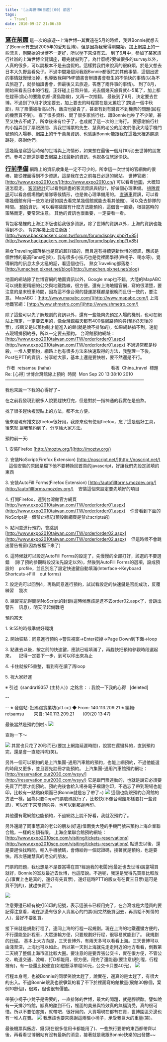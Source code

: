 ```yaml
---
title: '[上海世博6日遊][00] 前言'
tags:
  - Travel
date: 2010-09-27 21:06:30
---
```


**<span style="font-size: 14pt;"><span style="text-decoration: underline;">寫在前面</span></span>**
這一次的旅遊--上海世博--其實遠在5月的時候，我與Bonnie就想去了(Bonnie有去過2005年的愛知世博)，但是因為我覺得剛開始，加上網路上的一些流言，剛開始的世博不一定好，所以壓下來沒有去。
到了6月中，參加了某家旅行社辦的上海世博全覽講座，聽完就嚇到了。為什麼呢?要做很多的survey以外，人真的很多，可以說根本不是去度假的。這樣對我們來說真的很麻煩，於是又想去日本大久野島看兔子。不過中間幾個月我跟Bonnie都很忙於其他事情，這個出遊的事情就慢慢淡掉，也導致我與PMP讀書會辦讀書會發生的不愉快的事情(以為不去旅遊了，就參加讀書會，但最後又去旅遊，答應了兩件事的事情)。
到了8月，開始來看去日本的行程，正好碰上日幣升值，光去個幾天旅費就4-5萬了，加上都在趕車(貪心的要跑京都-廣島路線)，又再一次推翻。
最後到了9月，決定要去世博。不過到了9月才決定要去，加上要去的時程實在是太尷尬了(跨過一個中秋節)，除了票價被抬高以外，飯店也變貴了，甚至有到有錢買不到機票的問題(回程的機票買不到)。 查了很多資料、問了很多家旅行社、跟Bonnie也吵了不少架，甚至又快去不成了。所幸後來有位子了，也成就了這一次的上海行。
要感謝旅行社的小姐弄到了票跟房間、賣我世博票的先生、慧真的老公的朋友們借我大陸手機門號預約入場券、網路上的千千萬萬資訊、也感謝Bonnie能跟我在這幾天裡追趕跑跳碰，感謝他們。

這幾篇是寫這個時候的世博與上海情形，如果想在最後一個月(10月)去世博的朋友們，參考之餘還是要去網路上找最新的資訊，也祝各位旅途愉快。

<span style="text-decoration: underline;">**<span style="font-size: 14pt;">行前準備</span>**</span>
網路上的資訊收集是一定不可少的，所幸這一次世博的官網做的很棒，能從裡面得到不少資訊，這是我在去之前每日必逛的網站。
世博官網：[http://www.expo2010.cn/](http://www.expo2010.cn/)
可以看看[地圖](http://map.expo2010.cn/)，大概知道怎麼走。
[客流統計](http://www.expo2010.cn/yqkl/indexn.htm)可以看到詳盡的客流資訊與統計，好做個心理準備。
[排隊資訊](http://www.expo2010.cn/yqkl/pdxx/index.htm)可以看各個場館的排隊等候情形，也是做心理準備用的。
[直通車](http://www.expo2010.cn/zt/2010/dxld/index.htm)資訊，可以看哪幾個館有用一些方法(譬如說去看完某幾個館就能去看其他館)，可以免去排隊的時間。
[預約](http://www.expo2010.cn/zt/2010/cgyy/index.htm)資訊，可以看哪些館有什麼方法能預約，這個會一直變，根據當時的策略而定，要常常注意。
其他的資訊也很重要，一定要看一看。

背包客棧裡的上海江浙版也給我很多資訊，除了世博的資訊以外，上海的資訊也能得到不少。
背包客棧上海江浙版：[http://www.backpackers.com.tw/forum/forumdisplay.php?f=85](http://www.backpackers.com.tw/forum/forumdisplay.php?f=85)

熟女Traveling部落格也是寫的超詳細的，而且還有持續更新世博的資訊，應該是個世博的最高Fans吧(笑)，我有很多小技巧也是從裡面學得(帶椅子、喝水等)，覺得網路的訊息太多太亂的話，看這個也行。
熟女Traveling部落格：[http://umechen.pixnet.net/blog](http://umechen.pixnet.net/blog)

地圖的網站除了世博官網的地圖資訊以外，Google map也不錯，大陸的MapABC可以規劃更精細的公交與地鐵路線，很方便。還有上海地鐵官網，寫的很清楚，要注意的是末班車時間，因為這不像台灣的捷運那樣都是很晚而且很一致的，要注意。
MapABC：[http://www.mapabc.com/](http://www.mapabc.com/)
上海地鐵官網：[http://www.shmetro.com/](http://www.shmetro.com/)

除了這些可以先了解規劃的資訊以外，還有一些能夠先預定入場的機制，也可在網站上預定，一定要去用的，像台灣館每天都有400張網路預約券(預約3天後的票)，該館又是以預約制才能進入的館(就是說不排隊的)，如果網路搶不到，還能去現場排預約券，所以一定要去預約。
台灣館預約網址：[http://www.expo2010taiwan.com/TW/order/order01.aspx](http://www.expo2010taiwan.com/TW/order/order01.aspx)
不過通常都是秒殺，一堆人要預約，網路上也有很多方法來快速取得的方法，我整理一下後，Post在PTT的資訊，分享給大家，基本上還是要快啦，要不然還是不行。

&nbsp;作者&nbsp; retsamsu (haha)&nbsp;&nbsp;&nbsp;&nbsp;&nbsp;&nbsp;&nbsp;&nbsp;&nbsp;&nbsp;&nbsp;&nbsp;&nbsp;&nbsp;&nbsp;&nbsp;&nbsp;&nbsp;&nbsp;&nbsp;&nbsp;&nbsp;&nbsp;&nbsp;&nbsp;&nbsp;&nbsp;&nbsp;&nbsp;&nbsp;&nbsp;&nbsp;&nbsp;&nbsp;&nbsp;&nbsp;&nbsp;&nbsp;&nbsp;&nbsp;&nbsp;&nbsp;&nbsp;&nbsp;&nbsp;&nbsp;&nbsp;&nbsp; 看板&nbsp; China_travel
&nbsp;標題&nbsp; Re: [心得] 世博台灣館線上預約
&nbsp;時間&nbsp; Mon Sep 20 13:38:10 2010
─────────────────────────────────────────────

我也來說一下我的心得好了~

在之前我發現到很多人說要趕快打完，但是對於一指神通的我實在是煎熬。

找了很多趕快複製貼上的方法，都不太方便。

後來發現有推文說firefox很好用，我原來也有使用firefox，忘了這是個好工具，後來就
讓我預約到了，分享給大家方法。

預約前一天:

1\. 安裝Firefox [http://moztw.org/](http://moztw.org/)

2\. 安裝NoScript(Firefox Extension) [http://noscript.net/](http://noscript.net/)
&nbsp;&nbsp; 這個安裝的原因是檔下他不要轉換回首頁的javascript，好讓我們先設定該填的東西

3\. 安裝AutoFill Forms(Firefox Extension) [http://autofillforms.mozdev.org/](http://autofillforms.mozdev.org/)
&nbsp;&nbsp; 安裝這個來設定要先填好的項目

4\. 打開Firefox，連到台灣館官方網頁 [http://www.expo2010taiwan.com/TW/order/order01.aspx](http://www.expo2010taiwan.com/TW/order/order01.aspx)
&nbsp;&nbsp; 你會看到下面的NoScript是一個禁止標記(預設新網頁是禁止scripts的)

5\. 點同意進行預約，會跳到[http://www.expo2010taiwan.com/TW/order/order02.aspx](http://www.expo2010taiwan.com/TW/order/order02.aspx)
&nbsp;&nbsp; 但這時候不會跳出警告視窗(因為被檔下來了)

6\. 這時候就可以設定AutoFill Forms的設定了，先慢慢的全部打好，該選的不要選錯
&nbsp;&nbsp; (除了預約參觀時段沒法先設定以外)，然後到AutoFill Forms的選項，設成預設的
&nbsp;&nbsp; profile，並且別忘了設定快速鍵自動填滿(Interface-&gt;Keyboard Shortcuts-&gt;Fill
&nbsp;&nbsp; out forms)

7\. 設定完可以回到4，再點同意進行預約，試試看設定的快速鍵是否能成功，反覆練習
&nbsp;&nbsp; 幾次

8\. 練習完記得關閉NoScript的封鎖(這時候應該是進不去order02.aspx了，會跳出警告
&nbsp;&nbsp; 訊息)，明天早起備戰吧

預約當天

1\. 9:55的時候準備好環境

2\. 開始狂點：同意進行預約-&gt;警告視窗-&gt;Enter按掉-&gt;Page Down到下面-&gt;loop

3\. 點進去以後，按之前的快速鍵，應該已經填滿了，再趕快把預約參觀時段選起來，
&nbsp;&nbsp; 記得一定要下一步，到可以印出來為止

4\. 卡住就按F5重整，看到有在讀了再loop

5\. 祝大家好運

※ 引述《sandra19357 (主持人)》之銘言：
: 我說一下我的心得
&nbsp; [deleted]

--

--
※ 發信站: 批踢踢實業坊(ptt.cc)
◆ From: 140.113.209.21
※ 編輯: retsamsu&nbsp;&nbsp;&nbsp;&nbsp;&nbsp;&nbsp;&nbsp; 來自: 140.113.209.21&nbsp;&nbsp;&nbsp;&nbsp;&nbsp;&nbsp; (09/20 13:47)

最後當然是預約到啦~
![](http://e.blog.xuite.net/e/2/3/2/11844378/blog_1638788/txt/38346496/0.png)

查詢一下～

![](http://e.blog.xuite.net/e/2/3/2/11844378/blog_1638788/txt/38346496/1.jpg)
其實也只花了20秒而已(要加上網路延遲時間)，說實在還蠻抖的，直到預約完，還是會一直發抖呢(笑)。

另外一個可以預約的是上汽集團-通用汽車館的預約，也能上網預約，不過他能選的時段又更多，並且要先註冊才能預約。
上汽集團-通用汽車館預約網址：[http://reservation.our2030.com/wsyy/](http://reservation.our2030.com/wsyy/)
它是跟門票連動的，也就是說它必須要先買了門票才能預約。預約完後會給入場券電子檔讓你印，不過忘了帶到現場也能印，比較有一點點麻煩而已(Bonnie就是忘了帶了~)
![](http://e.blog.xuite.net/e/2/3/2/11844378/blog_1638788/txt/38346496/2.jpg)
這個也能跟預約台灣館的方法一樣，因為只要Copy門票號碼就行了，比較快(不像台灣館那樣要打一些資訊)，可以印下來當預約券，也可以到那邊再印。

其他還有電網館也能預約，不過網路上說不好看，我就沒預約了。

另外還請了同事慧真的老公的朋友(好遠)借兩隻大陸的手機門號來預約上海企業聯合館，一樣的名額有限。
上海企業聯合館預約網址：[http://www.expo2010scp.com/visiting/tickets-reservations](http://www.expo2010scp.com/visiting/tickets-reservations)
點進去以後，還是要趕快找時間，輸入手機號碼，會傳給妳一個認證碼，接著就是預約，也是要快。再次感謝慧真的老公的朋友。

門票的問題，我也想是不是要當場在買?經過我的老闆(他最近也去世博)說當場買就好，Bonnie的室友最近去世博，也這麼說。不過呢，我還是覺得先買票比較放心(事實上也是真的，還好有先買票)，還好這時PTT的版友有在賣三日票(這可是買不到的)，就趕快買了。

![](http://e.blog.xuite.net/e/2/3/2/11844378/blog_1638788/txt/38346496/3.jpg)

注意旁邊已經有被打凹印的記號，表示這張卡已經用完了，在台灣或是大陸買的要記得注意看，現在那邊有很多人賣黑心的門票(用完然後買回去，再賣給不知情的人)，最好不要亂買。

接下來就是規劃行程了，連同上海的行程一起規劃。現在上海的地鐵還蠻方便的，不行還能坐計程車，大眾運輸方便，只要規劃好行程，很容易就能到了。
我規劃的[行程](http://www.csie.nctu.edu.tw/~sujunmin/schedule.txt)。
基本上大方向是，三天世博外，有兩天多可以看看上海。三天世博可以由淺至深，上海也可以如此。所以第一天到上海就先走走附近的地方看看，倒數第二天繞了整個上海市區比較大圈。要注意的是要弄張公交卡，實在很方便，不管公交、軌道交通、渡輪、打D都能用，很方便。用完了還能退(要注意規則喔，行程裡有)，有一些還比較便宜(如磁懸浮單程50元，公交卡只要40元)。
![](http://e.blog.xuite.net/e/2/3/2/11844378/blog_1638788/txt/38346496/4.jpg)

行程本身呢，也被Bonnie的同學笑說太趕了，說實在，還真的是太趕了，有很大的出入。不過Bonnie跟我也很爭氣的看了不下於裡面寫的館數量(展館30餘個，案例10餘個)，很累，但也很有價值。

帶張小椅子小凳子是需要的，一直排隊的世博，最大的問題，就是腳很酸。譬如說有一天排沙特館，腳真的酸到不行，裡面的美景與特效真的無福消受，真的很可惜。所以不要怕害羞，就帶吧，很好用的。大賣場現在都有在賣，世博園區旁邊也有一堆人在賣。
![](http://e.blog.xuite.net/e/2/3/2/11844378/blog_1638788/txt/38346496/5.jpg)
我應該也要來感謝這兩張小椅子，承受我巨大的重量(笑)。

最後機票與飯店、錢(現在很多信用卡都能用了)、一些旅行要帶的東西都帶齊以後，再看看世博網站有沒有最新的消息，接著就是我跟Bonnie快樂的出發摟~~
